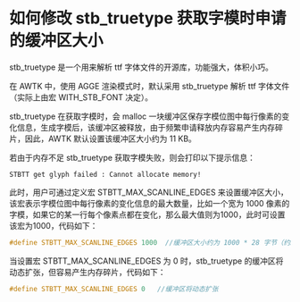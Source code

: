 # 如何修改 stb\_truetype 获取字模时申请的缓冲区大小

stb\_truetype 是一个用来解析 ttf 字体文件的开源库，功能强大，体积小巧。

在 AWTK 中，使用 AGGE 渲染模式时，默认采用 stb\_truetype 解析 ttf 字体文件（实际上由宏 WITH\_STB\_FONT 决定）。

stb\_truetype 在获取字模时，会 malloc 一块缓冲区保存字模位图中每行像素的变化信息，生成字模后，该缓冲区被释放，由于频繁申请释放内存容易产生内存碎片，因此，AWTK 默认设置该缓冲区大小约为 11 KB。

若由于内存不足 stb\_truetype 获取字模失败，则会打印以下提示信息：

```
STBTT get glyph failed : Cannot allocate memory!
```

此时，用户可通过定义宏 STBTT\_MAX\_SCANLINE\_EDGES 来设置缓冲区大小，该宏表示字模位图中每行像素的变化信息的最大数量，比如一个宽为 1000 像素的字模，如果它的某一行每个像素点都在变化，那么最大值则为1000，此时可设置该宏为1000，代码如下：

```c
#define STBTT_MAX_SCANLINE_EDGES 1000  //缓冲区大小约为 1000 * 28 字节（约27KB）
```

当设置宏 STBTT\_MAX\_SCANLINE\_EDGES 为 0 时，stb\_truetype 的缓冲区将动态扩张，但容易产生内存碎片，代码如下：

```c
#define STBTT_MAX_SCANLINE_EDGES 0   //缓冲区将动态扩张
```